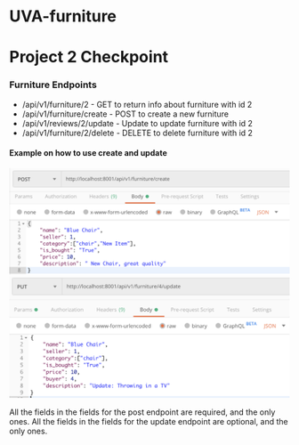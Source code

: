 # UVA-furniture

# Project 2 Checkpoint

### Furniture Endpoints

- /api/v1/furniture/2 - GET to return info about furniture with id 2
- /api/v1/furniture/create - POST to create a new furniture
- /api/v1/reviews/2/update - Update to update furniture with id 2
- /api/v1/furniture/2/delete - DELETE to delete furniture with id 2

#### Example on how to use create and update
![create](/img/Create_furniture.png)
![update](/img/Update_furniture.png)

All the fields in the fields for the post endpoint are required, and the only ones.
All the fields in the fields for the update endpoint are optional, and the only ones.
